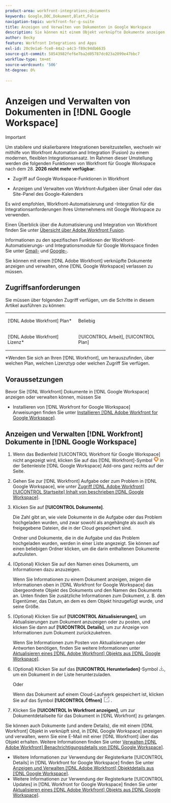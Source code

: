 ```yaml
---
product-area: workfront-integrations;documents
keywords: Google,DOC,Dokument,Blatt,Folie
navigation-topic: workfront-for-g-suite
title: Anzeigen und Verwalten von Dokumenten in Google Workspace
description: Sie können mit einem Objekt verknüpfte Dokumente anzeigen und verwalten,  [!DNL Adobe Workfront]  Google Workspace zu verlassen.
author: Becky
feature: Workfront Integrations and Apps
exl-id: 20c9e1a6-fce0-44a2-a4c3-f89c94db6635
source-git-commit: 58543982fef6e7ba2d05787dc023a2099e47bbc7
workflow-type: tm+mt
source-wordcount: '506'
ht-degree: 0%

---
```


# Anzeigen und Verwalten von Dokumenten in [!DNL Google Workspace]

>[!IMPORTANT]
>
>Um stabilere und skalierbarere Integrationen bereitzustellen, wechseln wir mithilfe von Workfront Automation and Integration (Fusion) zu einem modernen, flexiblen Integrationsansatz. Im Rahmen dieser Umstellung werden die folgenden Funktionen von Workfront für Google Workspace nach dem 28. **2026 nicht mehr verfügbar**:
>
>* Zugriff auf Google Workspace-Funktionen in Workfront
>
>* Anzeigen und Verwalten von Workfront-Aufgaben über Gmail oder das Site-Panel des Google-Kalenders
>
>Es wird empfohlen, Workfront-Automatisierung und -Integration für die Integrationsanforderungen Ihres Unternehmens mit Google Workspace zu verwenden.
>
>Einen Überblick über die Automatisierung und Integration von Workfront finden Sie unter [Übersicht über Adobe Workfront Fusion](https://experienceleague.adobe.com/de/docs/workfront-fusion/using/get-started-with-fusion/understand-workfront-fusion/workfront-fusion-overview).
>
>Informationen zu den spezifischen Funktionen der Workfront-Automatisierungs- und Integrationsmodule für Google Workspace finden Sie unter [Gmail-](https://experienceleague.adobe.com/de/docs/workfront-fusion/using/references/apps-and-their-modules/third-party-app-connectors/gmail-modules) und [Google-](https://experienceleague.adobe.com/de/docs/workfront-fusion/using/references/apps-and-their-modules/third-party-app-connectors/google-calendar-modules).

Sie können mit einem [!DNL Adobe Workfront] verknüpfte Dokumente anzeigen und verwalten, ohne [!DNL Google Workspace] verlassen zu müssen.

## Zugriffsanforderungen

Sie müssen über folgenden Zugriff verfügen, um die Schritte in diesem Artikel ausführen zu können:

<table style="table-layout:auto"> 
 <col> 
 <col> 
 <tbody> 
  <tr> 
   <td role="rowheader">[!DNL Adobe Workfront] Plan*</td> 
   <td> <p>Beliebig</p> </td> 
  </tr> 
  <tr> 
   <td role="rowheader">[!DNL Adobe Workfront] Lizenz*</td> 
   <td> <p>[!UICONTROL Arbeit], [!UICONTROL Plan]</p> </td> 
  </tr> 
 </tbody> 
</table>

&#42;Wenden Sie sich an Ihren [!DNL Workfront], um herauszufinden, über welchen Plan, welchen Lizenztyp oder welchen Zugriff Sie verfügen.

## Voraussetzungen

Bevor Sie [!DNL Workfront] Dokumente in [!DNL Google Workspace] anzeigen oder verwalten können, müssen Sie

* Installieren von [!DNL Workfront for Google Workspace]\
   Anweisungen finden Sie unter [Installieren [!DNL Adobe Workfront for Google Workspace]](../../workfront-integrations-and-apps/workfront-for-g-suite/install-workfront-for-gsuite.md).

## Anzeigen und Verwalten [!DNL Workfront] Dokumente in [!DNL Google Workspace]

1. Wenn das Bedienfeld [!UICONTROL Workfront für Google Workspace] nicht angezeigt wird, klicken Sie auf das [!DNL Workfront]-Symbol ![Workfront](assets/wf-lion-icon.png) in der Seitenleiste [!DNL Google Workspace] Add-ons ganz rechts auf der Seite.
1. Gehen Sie zur [!DNL Workfront] Aufgabe oder zum Problem in [!DNL Google Workspace], wie unter [Zugriff [!DNL Adobe Workfront] [!UICONTROL Startseite] Inhalt von beschrieben [!DNL Google Workspace]](../../workfront-integrations-and-apps/workfront-for-g-suite/access-wf-home-content-from-g-suite.md).
1. Klicken Sie auf **[!UICONTROL Dokumente]**.

   Die Zahl gibt an, wie viele Dokumente in die Aufgabe oder das Problem hochgeladen wurden, und zwar sowohl als angehängte als auch als freigegebene Dateien, die in der Cloud gespeichert sind.

   Ordner und Dokumente, die in die Aufgabe und das Problem hochgeladen wurden, werden in einer Liste angezeigt. Sie können auf einen beliebigen Ordner klicken, um die darin enthaltenen Dokumente aufzulisten.

1. (Optional) Klicken Sie auf den Namen eines Dokuments, um Informationen dazu anzuzeigen.

   Wenn Sie Informationen zu einem Dokument anzeigen, zeigen die Informationen oben in [!DNL Workfront for Google Workspace] das übergeordnete Objekt des Dokuments und den Namen des Dokuments an. Unten finden Sie zusätzliche Informationen zum Dokument, z. B. den Eigentümer, das Datum, an dem es dem Objekt hinzugefügt wurde, und seine Größe.

1. (Optional) Klicken Sie auf **[!UICONTROL Aktualisierungen]**, um Aktualisierungen zum Dokument anzuzeigen oder zu posten, und klicken Sie dann auf **[!UICONTROL Details]**, um zur Anzeige von Informationen zum Dokument zurückzukehren.

   Wenn Sie Informationen zum Posten von Aktualisierungen oder Antworten benötigen, finden Sie weitere Informationen unter [Aktualisieren eines  [!DNL Adobe Workfront] Objekts aus [!DNL Google Workspace]](../../workfront-integrations-and-apps/workfront-for-g-suite/update-a-workfront-object-in-gsuite.md).

1. (Optional) Klicken Sie auf das **[!UICONTROL Herunterladen]**-Symbol ![Herunterladen-Symbol](assets/download-icon.png), um ein Dokument in der Liste herunterzuladen.

   Oder

   Wenn das Dokument auf einem Cloud-Laufwerk gespeichert ist, klicken Sie auf das Symbol **[!UICONTROL Öffnen]** ![Symbol Öffnen](assets/open-icon.png) .

1. Klicken Sie **[!UICONTROL In Workfront anzeigen]**, um zur Dokumentdetailseite für das Dokument in [!DNL Workfront] zu gelangen.

Sie können auch Dokumente (und andere Details), die mit einem [!DNL Workfront] Objekt in verknüpft sind, in [!DNL Google Workspace] anzeigen und verwalten, wenn Sie eine E-Mail mit einer [!DNL Workfront] über das Objekt erhalten. Weitere Informationen finden Sie unter [Verwalten [!DNL Adobe Workfront] Benachrichtigungsdetails von [!DNL Google Workspace]](../../workfront-integrations-and-apps/workfront-for-g-suite/manage-wf-email-notification-details-in-gsuite.md).

* Weitere Informationen zur Verwendung der Registerkarte [!UICONTROL Details] in [!DNL Workfront for Google Workspace] finden Sie unter [Anzeigen und Verwalten [!DNL Adobe Workfront] Objektdetails aus [!DNL Google Workspace]](../../workfront-integrations-and-apps/workfront-for-g-suite/view-manage-work-item-details-in-gsuite.md).
* Weitere Informationen zur Verwendung der Registerkarte [!UICONTROL Updates] in [!DNL Workfront for Google Workspace] finden Sie unter [Aktualisieren eines  [!DNL Adobe Workfront] Objekts aus [!DNL Google Workspace]](../../workfront-integrations-and-apps/workfront-for-g-suite/update-a-workfront-object-in-gsuite.md).
